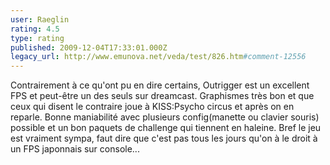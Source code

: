 ```yaml
---
user: Raeglin
rating: 4.5
type: rating
published: 2009-12-04T17:33:01.000Z
legacy_url: http://www.emunova.net/veda/test/826.htm#comment-12556
---
```

Contrairement à ce qu'ont pu en dire certains, Outrigger est un excellent FPS et peut-être un des seuls sur dreamcast. Graphismes très bon et que ceux qui disent le contraire joue à KISS:Psycho circus et après on en reparle. Bonne maniabilité avec plusieurs config(manette ou clavier souris) possible et un bon paquets de challenge qui tiennent en haleine.
Bref le jeu est vraiment sympa, faut dire que c'est pas tous les jours qu'on à le droit à un FPS japonnais sur console...